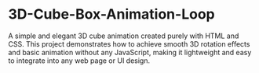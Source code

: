 # 3D-Cube-Box-Animation-Loop
A simple and elegant 3D cube animation created purely with HTML and CSS. This project demonstrates how to achieve smooth 3D rotation effects and basic animation without any JavaScript, making it lightweight and easy to integrate into any web page or UI design.

